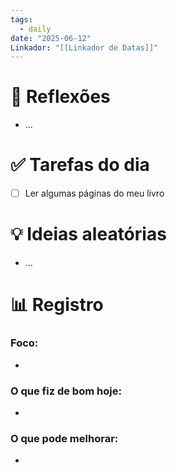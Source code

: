 ```yaml
---
tags:
  - daily
date: "2025-06-12"
Linkador: "[[Linkador de Datas]]"
---
```


# 🧠 Reflexões
- ...

# ✅ Tarefas do dia
- [ ] Ler algumas páginas do meu livro

# 💡 Ideias aleatórias
- ...

# 📊 Registro

### Foco:
- 

### O que fiz de bom hoje:
- 

### O que pode melhorar:
- 